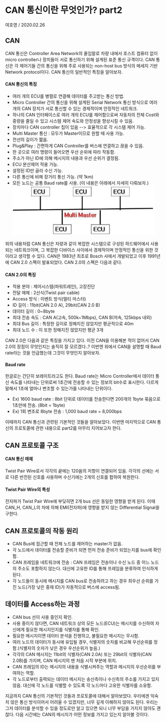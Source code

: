 # CAN 통신이란 무엇인가? part2
여호영 / 2020.02.26

## CAN
CAN 통신은 Controller Area Network의 줄임말로 차량 내에서 호스트 컴퓨터 없이 micro controller나 장치들이 서로 통신하기 위해 설계된 표준 통신 규격이다. CAN 통신은 각 제어기들 간의 통신을 위해 주로 사용되는 non-host bus 방식의 메세지 기반 Network protocol이다.
CAN 통신의 일반적인 특징을 알아보자.

#### CAN 통신의 특징
- 여러 개의 ECU를 병렬로 연결해 데이터를 주고받는 통신 방법.
- Micro Controller 간의 통신을 위해 설계된 Serial Network 통신 방식으로 여러 개의 CAN 장치가 서로 통신할 수 있는 경제적이며 안정적인 네트워크.
- 하나의 CAN 인터페이스로 여러 개의 ECU를 제어함으로써 자동차의 전체 Cost와 중량을 줄일 수 있고 시스템 제어 속도와 안정성을 향상시킬 수 있음.
- 장치마다 CAN controller 칩이 있음 --> 효율적으로 각 시스템 제어 가능.
- Multi Master 통신 : 모두가 Master이므로 원할 때 사용 가능.
- 전선의 길이가 짧음.
- Plug&Play : 간편하게 CAN Controller를 버스에 연결하고 끊을 수 있음.
- 한 곳으로 여러 명령이 들어오면 우선 순위에 따라 작동함.
- 주소가 아닌 ID에 의해 메시지의 내용과 우선 순위가 결정됨.
- ECU 분산제어 적용 가능.
- 설정된 ID만 골라 수신 가능.
- 다른 통신에 비해 장거리 통신 가능. (약 1km)
- 모든 노드는 공통 Baud rate를 사용. (이 내용은 아래에서 자세히 다뤄보자.)
![사진](./media/multiECU.png)

위의 내용처럼 CAN 통신은 차량과 같이 복잡한 시스템으로 구성된 하드웨어에서 사용되는 네트워크이며, 그 복잡한 디바이스 사이에서 경제적이며 안정적인 통신을 위한 것이라고 생각할 수 있다. CAN은 1983년 최초로 Bosch 사에서 개발되었고 이후 1991년에 CAN 2.0 스펙이 발표되었다.
CAN 2.0의 스펙은 다음과 같다.

#### CAN 2.0의 특징
- 적용 분야 : 제어시스템(파워트레인), 고장진단
- 전달 매체 : 2선식(Twist pair cable)
- Access 방식 : 이벤트 방식(멀티 마스터)
- ID 길이 : 11bit(CAN 2.0 A), 29bit(CAN 2.0 B)
- 데이터 길이 : 0~8byte
- 최대 전송 속도 : CAN A(고속, 500k~1Mbps), CAN B(저속, 125kbps 내외)
- 최대 Bus 길이 : 특정한 길이로 정해지진 않았지만 평균적으로 40m
- 최대 노드 수 : 이 또한 정해지진 않았지만 평균 3개

CAN 2.0은 다음과 같은 특징을 가지고 있다. 이전 CAN을 이용해본 적이 없어서 CAN 2.0의 장점이 무엇인지는 솔직히 잘 모르겠다..?
이번엔 위에서 CAN을 설명할 때 Baud rate라는 것을 언급했는데 그것이 무엇인지 알아보자.

#### Baud rate
한글로는 간단히 보레이트라고도 한다. Baud rate는 Micro Controller에서 데이터 통신 속도를 나타내는 단위로써 1초간에 전송할 수 있는 정보의 bit수로 표시한다. 다르게 말해서 1초에 얼마나 변조할 수 있는가를 나타내는 단위이다.
- Ex) 1600 baud rate : 8bit 단위로 데이터를 전송한다면 200개의 1byte 묶음으로 1초만에 전송. (8bit = 1byte)
- Ex) 1회 변조로 8byte 전송 : 1,000 baud rate = 8,000bps

이때까지 CAN 통신과 관련된 기본적인 것들을 알아보았다. 이번엔 마지막으로 CAN 통신의 프로토콜에 관한 내용으로 part2를 마무리 지어보고자 한다.

## CAN 프로토콜 구조
#### CAN 통신 매체
Twist Pair Wire로서 각각의 끝에는 120옴의 저항이 연결되어 있음. 각각의 선에는 서로 다른 반전된 신호를 사용하며 수신기에는 2개의 신호를 합하여 복원한다.
#### Twist Pair Wire의 특성
전자파가 Twist Pair Wire에 부딪히면 2개 bus 선은 동일한 영향을 받게 된다. 이때 CAN_H, CAN_L의 차에 의해 EMI(전자파)에 영향을 받지 않는 Differential Signal을 구한다.

## CAN 프로토콜의 작동 원리
- CAN Bus에 접근할 때 전체 노드를 제어하는 master가 없음.
- 각 노드에서 데이터를 전송할 준비가 되면 먼저 전송 준비가 되었는지를 bus에 확인함.
- CAN 프레임을 네트워크에 전송 : CAN 프레임은 전송이나 수신 노드 중 어느 노드의 주소도 포함하지 않는다. 대신에 고유한 ID를 통해 프레임을 분류하여 인식하게 된다.
- 각 노드들이 동시에 메시지를 CAN bus로 전송하려고 하는 경우 최우선 순위를 가진 노드(가장 낮은 중재 ID)가 자동적으로 버스에 access됨.

## 데이터를 Access하는 과정
- CAN bus 선이 사용 중인지 확인.
- 사용 중이지 않다면, CAN 네트워크 상의 모든 노드(ECU)는 메시지를 수신하여 자신에게 필요한 메시지인지를 식별자를 통해 확인.
- 필요한 메시지이면 데이터 분석을 진행하고, 불필요한 메시지는 무시함.
- 여러 노드의 데이터가 동시에 유입될 경우, 식별자의 숫자를 비교해 우선순위를 정함.(식별자의 숫자가 낮은 경우 우선순위가 높음.)
- 각각의 CAN 메시지는 11bit의 식별자(CAN 2.0A) 또는 29bit의 식별자(CAN 2.0B)를 가지며, CAN 메시지의 맨 처음 시작 부분에 위치.
- CAN 프레임의 ID는 메시지의 내용을 식별시켜주는 역할과 메시지의 우선순위를 부여하는 역할.
- 각 노드로부터 출력되는 데이터 메시지는 송신측이나 수신측의 주소를 가지고 있지 않음. 대신에 각 노드를 식별할 수 있도록 각 노드마다 고유한 식별자를 소유함.

지금까지 CAN 통신의 기본적인 것들과 프로토콜에 대해서 알아보았다. 우리에겐 익숙치 않은 통신 방식이어서 어려울 수 있겠지만, 너무 깊게 이해하지 않아도 된다. 우리는 그저 데이터를 분석할 수 있을 정도로만 알고 있으면 되니 너무 부담을 가지지 않아도 괜찮다.
다음 시간에는 CAN의 메시지가 어떤 정보를 가지고 있는지 알아볼 것이다.
